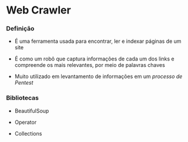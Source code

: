 # Web Crawler

### Definição

* É uma ferramenta usada para encontrar, ler e indexar páginas de um site

* É como um robô que captura informações de cada um dos links e compreende os mais relevantes, por meio de palavras chaves 

* Muito utilizado em levantamento de informações em um *processo de Pentest*

### Bibliotecas

* BeautifulSoup

* Operator

* Collections